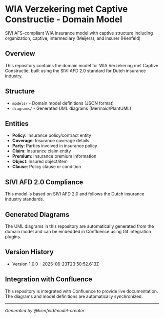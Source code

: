 # WIA Verzekering met Captive Constructie - Domain Model

SIVI AFS-compliant WIA insurance model with captive structure including organization, captive, intermediary (Meijers), and insurer (Hienfeld)

## Overview

This repository contains the domain model for WIA Verzekering met Captive Constructie, built using the SIVI AFD 2.0 standard for Dutch insurance industry.

## Structure

- `models/` - Domain model definitions (JSON format)
- `diagrams/` - Generated UML diagrams (Mermaid/PlantUML)

## Entities

- **Policy**: Insurance policy/contract entity
- **Coverage**: Insurance coverage details
- **Party**: Parties involved in insurance policy
- **Claim**: Insurance claim entity
- **Premium**: Insurance premium information
- **Object**: Insured object/item
- **Clause**: Policy clause or condition

## SIVI AFD 2.0 Compliance

This model is based on SIVI AFD 2.0 and follows the Dutch insurance industry standards.

## Generated Diagrams

The UML diagrams in this repository are automatically generated from the domain model and can be embedded in Confluence using Git integration plugins.

## Version History

- Version 1.0.0 - 2025-06-23T23:50:52.613Z

## Integration with Confluence

This repository is integrated with Confluence to provide live documentation. The diagrams and model definitions are automatically synchronized.

---

*Generated by @hienfeld/model-creator*
